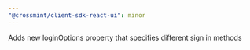 ```yaml
---
"@crossmint/client-sdk-react-ui": minor
---
```


Adds new loginOptions property that specifies different sign in methods
